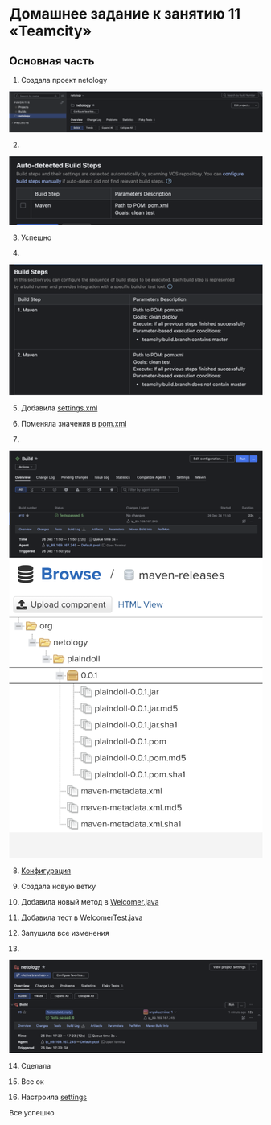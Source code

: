 # Домашнее задание к занятию 11 «Teamcity»

## Основная часть

1. Создала проект netology

![скриншот](./screenshots/1.png)

2. 

![скриншот](./screenshots/2.png)

3. Успешно 

4. 

![скриншот](./screenshots/4.png)

5. Добавила [settings.xml](.teamcity/pluginData/_Self/mavenSettings/settings.xml)

6. Поменяла значения в [pom.xml](./pom.xml)

7. 

![скриншот](./screenshots/7.png)
![скриншот](./screenshots/7.1.png)

8. [Конфигурация](.teamcity/)

9. Создала новую ветку

10. Добавила новый метод в [Welcomer.java](./src/main/java/plaindoll/Welcomer.java)

11. Добавила тест в [WelcomerTest.java](./src/test/java/plaindoll/WelcomerTest.java)

12. Запушила все изменения 

13. 

![скриншот](./screenshots/13.png)

14. Сделала

15. Все ок

16. Настроила [settings](.teamcity/settings.kts)

Все успешно
